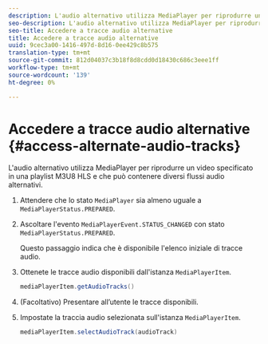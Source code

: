 ```yaml
---
description: L'audio alternativo utilizza MediaPlayer per riprodurre un video specificato in una playlist M3U8 HLS e che può contenere diversi flussi audio alternativi.
seo-description: L'audio alternativo utilizza MediaPlayer per riprodurre un video specificato in una playlist M3U8 HLS e che può contenere diversi flussi audio alternativi.
seo-title: Accedere a tracce audio alternative
title: Accedere a tracce audio alternative
uuid: 9cec3a00-1416-497d-8d16-0ee429c8b575
translation-type: tm+mt
source-git-commit: 812d04037c3b18f8d8cdd0d18430c686c3eee1ff
workflow-type: tm+mt
source-wordcount: '139'
ht-degree: 0%

---
```



# Accedere a tracce audio alternative {#access-alternate-audio-tracks}

L&#39;audio alternativo utilizza MediaPlayer per riprodurre un video specificato in una playlist M3U8 HLS e che può contenere diversi flussi audio alternativi.

1. Attendere che lo stato `MediaPlayer` sia almeno uguale a `MediaPlayerStatus.PREPARED`.
1. Ascoltare l&#39;evento `MediaPlayerEvent.STATUS_CHANGED` con stato `MediaPlayerStatus.PREPARED`.

   Questo passaggio indica che è disponibile l&#39;elenco iniziale di tracce audio.

1. Ottenete le tracce audio disponibili dall&#39;istanza `MediaPlayerItem`.

   ```java
   mediaPlayerItem.getAudioTracks()
   ```

1. (Facoltativo) Presentare all’utente le tracce disponibili.
1. Impostate la traccia audio selezionata sull&#39;istanza `MediaPlayerItem`.

   ```java
   mediaPlayerItem.selectAudioTrack(audioTrack)
   ```

